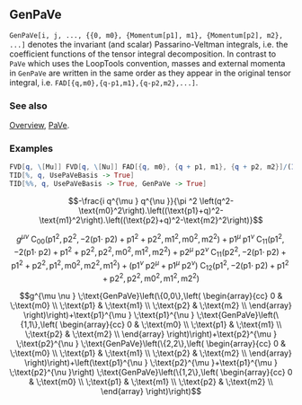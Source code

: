 ## GenPaVe

`GenPaVe[i, j, ..., {{0, m0}, {Momentum[p1], m1}, {Momentum[p2], m2}, ...]` denotes the invariant (and scalar) Passarino-Veltman integrals, i.e. the coefficient functions of the tensor integral decomposition. In contrast to `PaVe` which uses the LoopTools convention,  masses and external momenta in `GenPaVe` are written in the same order as they appear in the original tensor integral, i.e. `FAD[{q,m0},{q-p1,m1},{q-p2,m2},...]`.

### See also

[Overview](Extra/FeynCalc.md), [PaVe](PaVe.md).

### Examples

```mathematica
FVD[q, \[Mu]] FVD[q, \[Nu]] FAD[{q, m0}, {q + p1, m1}, {q + p2, m2}]/(I*Pi^2)
TID[%, q, UsePaVeBasis -> True]
TID[%%, q, UsePaVeBasis -> True, GenPaVe -> True]
```

$$-\frac{i q^{\mu } q^{\nu }}{\pi ^2 \left(q^2-\text{m0}^2\right).\left((\text{p1}+q)^2-\text{m1}^2\right).\left((\text{p2}+q)^2-\text{m2}^2\right)}$$

$$g^{\mu \nu } \;\text{C}_{00}\left(\text{p1}^2,\text{p2}^2,-2 (\text{p1}\cdot \;\text{p2})+\text{p1}^2+\text{p2}^2,\text{m1}^2,\text{m0}^2,\text{m2}^2\right)+\text{p1}^{\mu } \;\text{p1}^{\nu } \;\text{C}_{11}\left(\text{p1}^2,-2 (\text{p1}\cdot \;\text{p2})+\text{p1}^2+\text{p2}^2,\text{p2}^2,\text{m0}^2,\text{m1}^2,\text{m2}^2\right)+\text{p2}^{\mu } \;\text{p2}^{\nu } \;\text{C}_{11}\left(\text{p2}^2,-2 (\text{p1}\cdot \;\text{p2})+\text{p1}^2+\text{p2}^2,\text{p1}^2,\text{m0}^2,\text{m2}^2,\text{m1}^2\right)+\left(\text{p1}^{\nu } \;\text{p2}^{\mu }+\text{p1}^{\mu } \;\text{p2}^{\nu }\right) \;\text{C}_{12}\left(\text{p1}^2,-2 (\text{p1}\cdot \;\text{p2})+\text{p1}^2+\text{p2}^2,\text{p2}^2,\text{m0}^2,\text{m1}^2,\text{m2}^2\right)$$

$$g^{\mu \nu } \;\text{GenPaVe}\left(\{0,0\},\left(
\begin{array}{cc}
 0 & \;\text{m0} \\
 \;\text{p1} & \;\text{m1} \\
 \;\text{p2} & \;\text{m2} \\
\end{array}
\right)\right)+\text{p1}^{\mu } \;\text{p1}^{\nu } \;\text{GenPaVe}\left(\{1,1\},\left(
\begin{array}{cc}
 0 & \;\text{m0} \\
 \;\text{p1} & \;\text{m1} \\
 \;\text{p2} & \;\text{m2} \\
\end{array}
\right)\right)+\text{p2}^{\mu } \;\text{p2}^{\nu } \;\text{GenPaVe}\left(\{2,2\},\left(
\begin{array}{cc}
 0 & \;\text{m0} \\
 \;\text{p1} & \;\text{m1} \\
 \;\text{p2} & \;\text{m2} \\
\end{array}
\right)\right)+\left(\text{p1}^{\nu } \;\text{p2}^{\mu }+\text{p1}^{\mu } \;\text{p2}^{\nu }\right) \;\text{GenPaVe}\left(\{1,2\},\left(
\begin{array}{cc}
 0 & \;\text{m0} \\
 \;\text{p1} & \;\text{m1} \\
 \;\text{p2} & \;\text{m2} \\
\end{array}
\right)\right)$$
